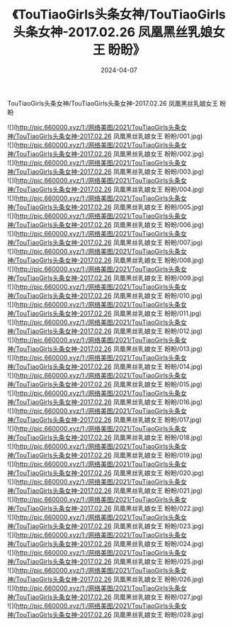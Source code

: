 ﻿---
layout: post
title:  《TouTiaoGirls头条女神/TouTiaoGirls头条女神-2017.02.26 凤凰黑丝乳娘女王 盼盼》
date:   2024-04-07
img: http://pic.660000.xyz/1:/网络美图/2021/TouTiaoGirls头条女神/TouTiaoGirls头条女神-2017.02.26 凤凰黑丝乳娘女王 盼盼/000.jpg
categories: [美女, 清纯, 唯美]
---

TouTiaoGirls头条女神/TouTiaoGirls头条女神-2017.02.26 凤凰黑丝乳娘女王 盼盼

 ![](http://pic.660000.xyz/1:/网络美图/2021/TouTiaoGirls头条女神/TouTiaoGirls头条女神-2017.02.26 凤凰黑丝乳娘女王 盼盼/001.jpg) <br>![](http://pic.660000.xyz/1:/网络美图/2021/TouTiaoGirls头条女神/TouTiaoGirls头条女神-2017.02.26 凤凰黑丝乳娘女王 盼盼/002.jpg) <br>![](http://pic.660000.xyz/1:/网络美图/2021/TouTiaoGirls头条女神/TouTiaoGirls头条女神-2017.02.26 凤凰黑丝乳娘女王 盼盼/003.jpg) <br>![](http://pic.660000.xyz/1:/网络美图/2021/TouTiaoGirls头条女神/TouTiaoGirls头条女神-2017.02.26 凤凰黑丝乳娘女王 盼盼/004.jpg) <br>![](http://pic.660000.xyz/1:/网络美图/2021/TouTiaoGirls头条女神/TouTiaoGirls头条女神-2017.02.26 凤凰黑丝乳娘女王 盼盼/005.jpg) <br>![](http://pic.660000.xyz/1:/网络美图/2021/TouTiaoGirls头条女神/TouTiaoGirls头条女神-2017.02.26 凤凰黑丝乳娘女王 盼盼/006.jpg) <br>![](http://pic.660000.xyz/1:/网络美图/2021/TouTiaoGirls头条女神/TouTiaoGirls头条女神-2017.02.26 凤凰黑丝乳娘女王 盼盼/007.jpg) <br>![](http://pic.660000.xyz/1:/网络美图/2021/TouTiaoGirls头条女神/TouTiaoGirls头条女神-2017.02.26 凤凰黑丝乳娘女王 盼盼/008.jpg) <br>![](http://pic.660000.xyz/1:/网络美图/2021/TouTiaoGirls头条女神/TouTiaoGirls头条女神-2017.02.26 凤凰黑丝乳娘女王 盼盼/009.jpg) <br>![](http://pic.660000.xyz/1:/网络美图/2021/TouTiaoGirls头条女神/TouTiaoGirls头条女神-2017.02.26 凤凰黑丝乳娘女王 盼盼/010.jpg) <br>![](http://pic.660000.xyz/1:/网络美图/2021/TouTiaoGirls头条女神/TouTiaoGirls头条女神-2017.02.26 凤凰黑丝乳娘女王 盼盼/011.jpg) <br>![](http://pic.660000.xyz/1:/网络美图/2021/TouTiaoGirls头条女神/TouTiaoGirls头条女神-2017.02.26 凤凰黑丝乳娘女王 盼盼/012.jpg) <br>![](http://pic.660000.xyz/1:/网络美图/2021/TouTiaoGirls头条女神/TouTiaoGirls头条女神-2017.02.26 凤凰黑丝乳娘女王 盼盼/013.jpg) <br>![](http://pic.660000.xyz/1:/网络美图/2021/TouTiaoGirls头条女神/TouTiaoGirls头条女神-2017.02.26 凤凰黑丝乳娘女王 盼盼/014.jpg) <br>![](http://pic.660000.xyz/1:/网络美图/2021/TouTiaoGirls头条女神/TouTiaoGirls头条女神-2017.02.26 凤凰黑丝乳娘女王 盼盼/015.jpg) <br>![](http://pic.660000.xyz/1:/网络美图/2021/TouTiaoGirls头条女神/TouTiaoGirls头条女神-2017.02.26 凤凰黑丝乳娘女王 盼盼/016.jpg) <br>![](http://pic.660000.xyz/1:/网络美图/2021/TouTiaoGirls头条女神/TouTiaoGirls头条女神-2017.02.26 凤凰黑丝乳娘女王 盼盼/017.jpg) <br>![](http://pic.660000.xyz/1:/网络美图/2021/TouTiaoGirls头条女神/TouTiaoGirls头条女神-2017.02.26 凤凰黑丝乳娘女王 盼盼/018.jpg) <br>![](http://pic.660000.xyz/1:/网络美图/2021/TouTiaoGirls头条女神/TouTiaoGirls头条女神-2017.02.26 凤凰黑丝乳娘女王 盼盼/019.jpg) <br>![](http://pic.660000.xyz/1:/网络美图/2021/TouTiaoGirls头条女神/TouTiaoGirls头条女神-2017.02.26 凤凰黑丝乳娘女王 盼盼/020.jpg) <br>![](http://pic.660000.xyz/1:/网络美图/2021/TouTiaoGirls头条女神/TouTiaoGirls头条女神-2017.02.26 凤凰黑丝乳娘女王 盼盼/021.jpg) <br>![](http://pic.660000.xyz/1:/网络美图/2021/TouTiaoGirls头条女神/TouTiaoGirls头条女神-2017.02.26 凤凰黑丝乳娘女王 盼盼/022.jpg) <br>![](http://pic.660000.xyz/1:/网络美图/2021/TouTiaoGirls头条女神/TouTiaoGirls头条女神-2017.02.26 凤凰黑丝乳娘女王 盼盼/023.jpg) <br>![](http://pic.660000.xyz/1:/网络美图/2021/TouTiaoGirls头条女神/TouTiaoGirls头条女神-2017.02.26 凤凰黑丝乳娘女王 盼盼/024.jpg) <br>![](http://pic.660000.xyz/1:/网络美图/2021/TouTiaoGirls头条女神/TouTiaoGirls头条女神-2017.02.26 凤凰黑丝乳娘女王 盼盼/025.jpg) <br>![](http://pic.660000.xyz/1:/网络美图/2021/TouTiaoGirls头条女神/TouTiaoGirls头条女神-2017.02.26 凤凰黑丝乳娘女王 盼盼/026.jpg) <br>![](http://pic.660000.xyz/1:/网络美图/2021/TouTiaoGirls头条女神/TouTiaoGirls头条女神-2017.02.26 凤凰黑丝乳娘女王 盼盼/027.jpg) <br>![](http://pic.660000.xyz/1:/网络美图/2021/TouTiaoGirls头条女神/TouTiaoGirls头条女神-2017.02.26 凤凰黑丝乳娘女王 盼盼/028.jpg) <br>